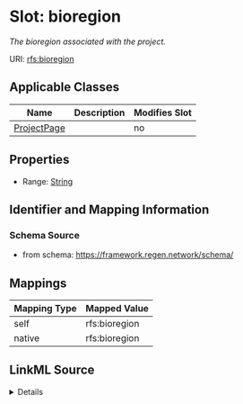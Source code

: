 

# Slot: bioregion


_The bioregion associated with the project._





URI: [rfs:bioregion](https://framework.regen.network/schema/bioregion)



<!-- no inheritance hierarchy -->





## Applicable Classes

| Name | Description | Modifies Slot |
| --- | --- | --- |
| [ProjectPage](ProjectPage.md) |  |  no  |







## Properties

* Range: [String](String.md)





## Identifier and Mapping Information







### Schema Source


* from schema: https://framework.regen.network/schema/




## Mappings

| Mapping Type | Mapped Value |
| ---  | ---  |
| self | rfs:bioregion |
| native | rfs:bioregion |




## LinkML Source

<details>
```yaml
name: bioregion
description: The bioregion associated with the project.
from_schema: https://framework.regen.network/schema/
rank: 1000
slot_uri: rfs:bioregion
alias: bioregion
domain_of:
- ProjectPage
range: string

```
</details>
